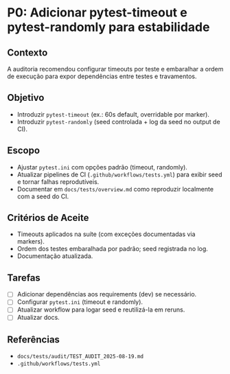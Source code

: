 # P0: Adicionar pytest-timeout e pytest-randomly para estabilidade

## Contexto
A auditoria recomendou configurar timeouts por teste e embaralhar a ordem de execução para expor dependências entre testes e travamentos.

## Objetivo
- Introduzir `pytest-timeout` (ex.: 60s default, overridable por marker).
- Introduzir `pytest-randomly` (seed controlada + log da seed no output de CI).

## Escopo
- Ajustar `pytest.ini` com opções padrão (timeout, randomly).
- Atualizar pipelines de CI (`.github/workflows/tests.yml`) para exibir seed e tornar falhas reprodutíveis.
- Documentar em `docs/tests/overview.md` como reproduzir localmente com a seed do CI.

## Critérios de Aceite
- Timeouts aplicados na suíte (com exceções documentadas via markers).
- Ordem dos testes embaralhada por padrão; seed registrada no log.
- Documentação atualizada.

## Tarefas
- [ ] Adicionar dependências aos requirements (dev) se necessário.
- [ ] Configurar `pytest.ini` (timeout e randomly).
- [ ] Atualizar workflow para logar seed e reutilizá-la em reruns.
- [ ] Atualizar docs.

## Referências
- `docs/tests/audit/TEST_AUDIT_2025-08-19.md`
- `.github/workflows/tests.yml`
